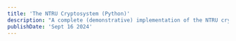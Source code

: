 ```yaml
---
title: 'The NTRU Cryptosystem (Python)'
description: "A complete (demonstrative) implementation of the NTRU cryptosystem using Sagemath.Solo final project for MATH1580"
publishDate: 'Sept 16 2024'
---
```

